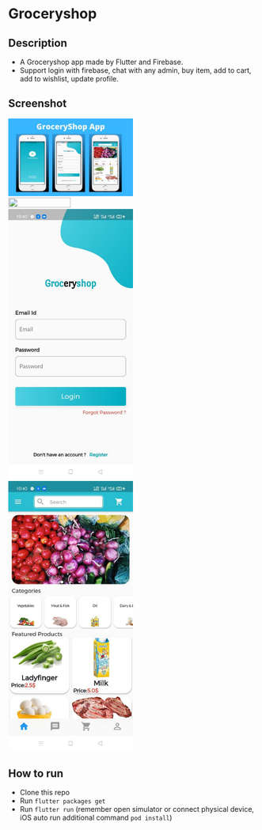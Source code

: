 # Groceryshop

## Description
* A Groceryshop app made by Flutter and Firebase.
* Support login with firebase, chat with any admin, buy item, add to cart, add to wishlist, update profile.

## Screenshot

<img src="https://raw.githubusercontent.com/Arxlan40/GroceryShop/master/screenshot/2.jpg" height="50%" width="50%">

<img src="https://raw.githubusercontent.com/Arxlan40/GroceryShop/master/screenshot/2(2).jpg" height="50%" width="50%">

<img src="https://raw.githubusercontent.com/Arxlan40/GroceryShop/master/screenshot/1.jpg" height="50%" width="50%">
<img src="https://raw.githubusercontent.com/Arxlan40/GroceryShop/master/screenshot/3.jpg" height="50%" width="50%">

## How to run
* Clone this repo
* Run `flutter packages get`
* Run `flutter run` (remember open simulator or connect physical device, iOS auto run additional command `pod install`)
